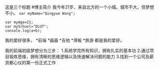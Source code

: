 这是三个标题
#博主简介
我今年21岁，来自北方的一个小城。城市不大，但梦想不小。
`var myName="Qingyue Wang";`

```
var myAge=21;
var mySchool="DLUT";
console.log(a+b);

```
我的爱好很多，
*前端
*画画
*吉他
*滑板
*旅游
都是我的爱好。

我的前端初级梦想分为三步：
1.系统学完所有知识，拥有扎实的基本功
2.通过项目锻炼思维，拥有清晰的思维逻辑以及快速解决问题的能力
3.找到一个公司及薪资都心仪的第一份正式工作

